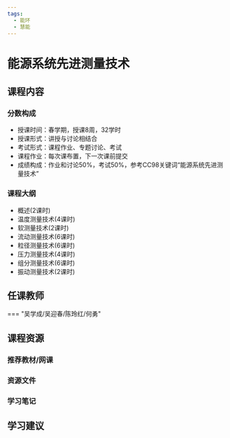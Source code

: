 ```yaml
---
tags:
  - 能环
  - 慧能
---
```


# 能源系统先进测量技术

## 课程内容

### 分数构成

- 授课时间：春学期，授课8周，32学时
- 授课形式：讲授与讨论相结合
- 考试形式：课程作业、专题讨论、考试
- 课程作业：每次课布置，下一次课前提交
- 成绩构成：作业和讨论50%，考试50%，参考CC98关键词“能源系统先进测量技术”



### 课程大纲

- 概述(2课时)
- 温度测量技术(4课时)
- 软测量技术(2课时)
- 流动测量技术(6课时)
- 粒径测量技术(6课时)
- 压力测量技术(4课时)
- 组分测量技术(6课时)
- 振动测量技术(2课时)

## 任课教师

=== "吴学成/吴迎春/陈玲红/何勇"

## 课程资源

### 推荐教材/网课

### 资源文件


### 学习笔记

## 学习建议


